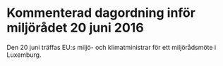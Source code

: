 # Kommenterad dagordning inför miljörådet 20 juni 2016

Den 20 juni träffas EU:s miljö\- och klimatministrar för ett miljörådsmöte i Luxemburg.
